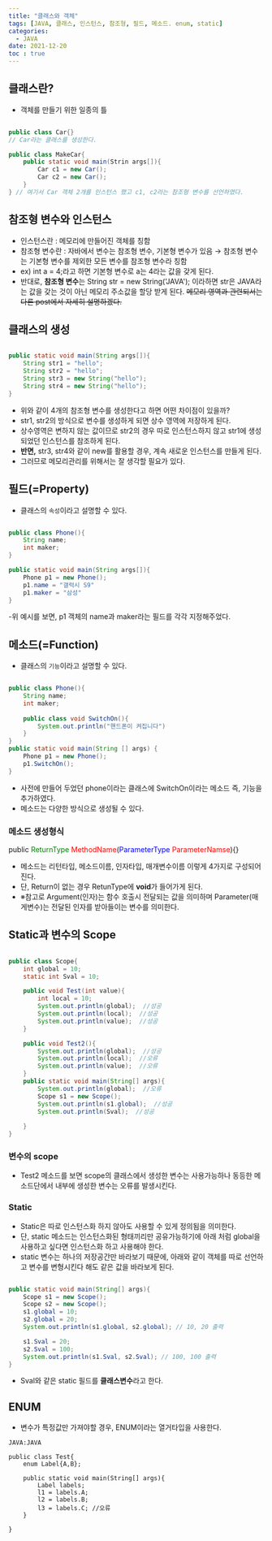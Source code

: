 ```yaml
---
title: "클래스와 객체"
tags: [JAVA, 클래스, 인스턴스, 참조형, 필드, 메소드. enum, static]
categories:
  - JAVA
date: 2021-12-20
toc : true
---
```


## 클래스란?
- 객체를 만들기 위한 일종의 틀

```Java

public class Car{} 
// Car라는 클래스를 생성한다.

public class MakeCar{
    public static void main(Strin args[]){
        Car c1 = new Car();
        Car c2 = new Car();
    }
} // 여기서 Car 객체 2개를 인스턴스 했고 c1, c2라는 참조형 변수를 선언하였다.
```


## 참조형 변수와 인스턴스
- 인스턴스란 : 메모리에 만들어진 객체를 칭함
- 참조형 변수란 : 자바에서 변수는 참조형 변수, 기본형 변수가 있음 → 참조형 변수는 기본형 변수를 제외한 모든 변수를 참조형 변수라 칭함
- ex) int a = 4;라고 하면 기본형 변수로 a는 4라는 값을 갖게 된다. 
- 반대로, **참조형 변수**는 String str = new String('JAVA'); 이라하면 str은 JAVA라는 값을 갖는 것이 아닌 메모리 주소값을 할당 받게 된다. ~~메모리 영역과 관련되서는 다른 post에서 자세히 설명하겠다.~~

## 클래스의 생성
```Java

public static void main(String args[]){
    String str1 = "hello";
    String str2 = "hello";
    String str3 = new String("hello");
    String str4 = new String("hello");
}
```


- 위와 같이 4개의 참조형 변수를 생성한다고 하면 어떤 차이점이 있을까?
- str1, str2의 방식으로 변수를 생성하게 되면 상수 영역에 저장하게 된다. 
- 상수영역은 변하지 않는 값이므로 str2의 경우 따로 인스턴스하지 않고 str1에 생성되었던 인스턴스를 참조하게 된다.
- **반면,** str3, str4와 같이 new를 활용할 경우, 계속 새로운 인스턴스를 만들게 된다.
- 그러므로 메모리관리를 위해서는 잘 생각할 필요가 있다. 


## 필드(=Property)
- 클래스의 `속성`이라고 설명할 수 있다.

```Java

public class Phone(){
    String name;
    int maker;
} 

public static void main(String args[]){
    Phone p1 = new Phone();
    p1.name = "갤럭시 S9"
    p1.maker = "삼성" 
}
```


-위 예시를 보면, p1 객체의 name과 maker라는 필드를 각각 지정해주었다.

## 메소드(=Function)
- 클래스의 `기능`이라고 설명할 수 있다.
```Java

public class Phone(){
    String name;
    int maker;
    
    public class void SwitchOn(){
        System.out.println("핸드폰이 켜집니다")
    }
} 
public static void main(String [] args) {
    Phone p1 = new Phone();
    p1.SwitchOn();  
}

```


- 사전에 만들어 두었던 phone이라는 클래스에 SwitchOn이라는 메소드 즉, 기능을 추가하였다.
- 메소드는 다양한 방식으로 생성될 수 있다.

### 메소드 생성형식
public <span style="color:green">ReturnType</span> <span style="color:red">MethodName</span>(<span style="color:blue">ParameterType</span> <span style="color:red">ParameterNamse</span>){}
- 메소드는 리턴타입, 메소드이름, 인자타입, 매개변수이름 이렇게 4가지로 구성되어진다.
- 단, Return이 없는 경우 RetunType에 **void**가 들어가게 된다. 
- ※참고로 Argument(인자)는 함수 호출시 전달되는 값을 의미하며 Parameter(매게변수)는 전달된 인자를 받아들이는 변수를 의미한다.

## Static과 변수의 Scope
```Java

public class Scope{
    int global = 10;
    static int Sval = 10;

    public void Test(int value){
        int local = 10;
        System.out.println(global);  //성공
        System.out.println(local);  //성공
        System.out.println(value);  //성공
    }

    public void Test2(){
        System.out.println(global);  //성공
        System.out.println(local);  //오류
        System.out.println(value);  //오류
    }
    public static void main(String[] args){
        System.out.println(global);  //오류
        Scope s1 = new Scope();
        System.out.println(s1.global);  //성공
        System.out.println(Sval);  //성공
        
    }
}
```


### 변수의 scope
- Test2 메소드를 보면 scope의 클래스에서 생성한 변수는 사용가능하나 동등한 메소드단에서 내부에 생성한 변수는 오류를 발생시킨다.

### Static
- Static은 따로 인스턴스화 하지 않아도 사용할 수 있게 정의됨을 의미한다.
- 단, static 메소드는 인스턴스화된 형태끼리만 공유가능하기에 아래 처럼 global을 사용하고 싶다면 인스턴스화 하고 사용해야 한다.
- static 변수는 하나의 저장공간만 바라보기 때문에,
아래와 같이 객체를 따로 선언하고 변수를 변형시킨다 해도 같은 값을 바라보게 된다.
```Java

public static void main(String[] args){
    Scope s1 = new Scope();
    Scope s2 = new Scope();
    s1.global = 10;
    s2.global = 20;
    System.out.println(s1.global, s2.global); // 10, 20 출력

    s1.Sval = 20;
    s2.Sval = 100;
    System.out.println(s1.Sval, s2.Sval); // 100, 100 출력
}
```


- Sval와 같은 static 필드를 **클래스변수**라고 한다. 

## ENUM
- 변수가 특정값만 가져야할 경우, ENUM이라는 열거타입을 사용한다.
```
JAVA:JAVA

public class Test{
    enum Label{A,B};

    public static void main(String[] args){
        Label labels;
        l1 = labels.A;
        l2 = labels.B;
        l3 = labels.C; //오류
    }

}
```